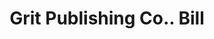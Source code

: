 ---
doi: 10.7916/D8PZ6N01
date_other: '1914'
date_other_textual: '1914'
form: printed ephemera
genre:
- Invoices
name:
- Grit Publishing Co.
object_in_context_url: https://biggert.cul.columbia.edu/items/view/ave_biggert_01522
subject_hierarchical_geographic:
- Williamsport, Pennsylvania, United States
subject_name:
- Grit Publishing Co.
title: Grit Publishing Co.. Bill
sort_title: Grit Publishing Co.. Bill
call_number: ave_biggert_01522
coordinates:
- 41.24444444444445,-77.01861111111111
pid: ave_biggert_01522
identifiers: ave_biggert_01522
canvas_id: ldpd:396783
permalink: "/items/ave_biggert_01522/"
layout: iiif-image-page
---